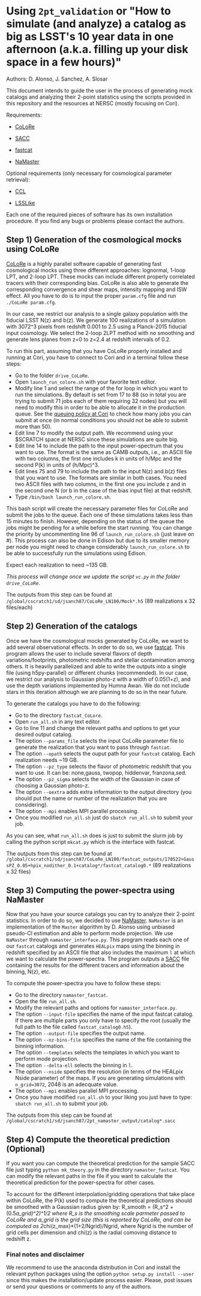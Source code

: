 # Using `2pt_validation` or "How to simulate (and analyze) a catalog as big as LSST's 10 year data in one afternoon (a.k.a. filling up your disk space in a few hours)"

Authors: D. Alonso, J. Sanchez, A. Slosar

This document intends to guide the user in the process of generating mock catalogs and analyzing their 2-point statistics using the scripts provided in this repository and the resources at NERSC (mostly focusing on Cori).

Requirements:

* [CoLoRe](https://github.com/damonge/colore)

* [SACC](https://github.com/LSSTDESC/sacc)

* [fastcat](https://github.com/slosar/fastcat)

* [NaMaster](https://github.com/damonge/namaster)

Optional requirements (only necessary for cosmological parameter retrieval):

* [CCL](https://github.com/LSSTDESC/CCL)

* [LSSLike](https://github.com/LSSTDESC/LSSLike)

Each one of the required pieces of software has its own installation procedure. If you find any bugs or problems please contact the authors.

## Step 1) Generation of the cosmological mocks using CoLoRe

[CoLoRe](https://github.com/damonge/colore) is a highly parallel software capable of generating fast cosmological mocks using three different approaches: lognormal, 1-loop LPT, and 2-loop LPT. These mocks can include different properly correlated tracers with their corresponding bias. CoLoRe is also able to generate the corresponding convergence and shear maps, intensity mapping and ISW effect. All you have to do is to input the proper `param.cfg` file and run `./CoLoRe param.cfg`.

In our case, we restrict our analysis to a single galaxy population with the fiducial LSST N(z) and b(z). We generate 100 realizations of a simulation with 3072^3 pixels from redshift 0.001 to 2.5 using a Planck-2015 fiducial input cosmology. We select the 2-loop 2LPT method with no smoothing and generate lens planes from z=0 to z=2.4 at redshift intervals of 0.2.

To run this part, assuming that you have CoLoRe properly installed and running at Cori, you have to connect to Cori and in a terminal follow these steps:

* Go to the folder `drive_CoLoRe`.
* Open `launch_run_colore.sh` with your favorite text editor.
* Modify line 1 and select the range of the for loop in which you want to run the simulations. By default is set from 17 to 88 (so in total you are trying to submit 71 jobs each of them requiring 32 nodes) but you will need to modify this in order to be able to allocate it in the production queue. See the [queuing policy at Cori](http://www.nersc.gov/users/computational-systems/cori/running-jobs/queues-and-policies/) to check how many jobs you can submit at once (in normal conditions you should not be able to submit more than 50). 
* Edit line 7 to modify the output path. We recommend using your $SCRATCH space at NERSC since these simulations are quite big.
* Edit line 14 to include the path to the input power-spectrum that you want to use. The format is the same as CAMB outputs, i.e., an ASCII file with two columns, the first one includes k in units of h/Mpc and the second P(k) in units of (h/Mpc)^3.
* Edit lines 75 and 79 to include the path to the input N(z) and b(z) files that you want to use. The formats are similar in both cases. You need two ASCII files with two columns, in the first one you include z and in the second one N (or b in the case of the bias input file) at that redshift.
* Type `/bin/bash launch_run_colore.sh`.

This bash script will create the necessary parameter files for CoLoRe and submit the jobs to the queue. Each one of these simulations takes less than 15 minutes to finish. However, depending on the status of the queue the jobs might be pending for a while before the start running. You can change the priority by uncommenting line 96 of `launch_run_colore.sh` (just leave on #). This process can also be done in Edison but due to its smaller memory per node you might need to change considerably `launch_run_colore.sh` to be able to successfully run the simulations using Edison.

Expect each realization to need ~135 GB.

_This process will change once we update the script `vc.py` in the folder `drive_CoLoRe`_.

The outputs from this step can be found at `/global/cscratch1/sd/jsanch87/CoLoRe_LN100/Mock*.h5` (89 realizations x 32 files/each)

## Step 2) Generation of the catalogs

Once we have the cosmological mocks generated by CoLoRe, we want to add several observational effects. In order to do so, we use [fastcat](https://github.com/slosar/fastcat). This program allows the user to include several flavors of depth variations/footprints, photometric redshifts and stellar contamination among others. It is heavily parallelized and able to write the outputs into a single file (using h5py-parallel) or different chunks (recommended). In our case, we restrict our analysis to Gaussian photo-z with a width of 0.05(1+z), and use the depth variations implemented by Humna Awan. We do not include stars in this iteration although we are planning to do so in the near future.

To generate the catalogs you have to do the following:

* Go to the directory `fastcat_CoLore`.
* Open `run_all.sh` in any text editor.
* Go to line 11 and change the relevant paths and options to get your desired output catalog.
* The option `--params_file` selects the input CoLoRe parameter file to generate the realization that you want to pass through `fastcat`.
* The option `--opath` selects the ouput path for your `fastcat` catalog. Each realization needs ~19 GB.
* The option `--pz_type` selects the flavor of photometric redshift that you want to use. It can be: none,gauss, twopop, hiddenvar, franzona,sed.
* The option `--pz_sigma` selects the width of the Gaussian in case of choosing a Gaussian photo-z.
* The option `--oextra` adds extra information to the output directory (you should put the name or number of the realization that you are considering).
* The option `--mpi` enables MPI parallel processing.
* Once you modified `run_all.sh` just do `sbatch run_all.sh` to submit your job.

As you can see, what `run_all.sh` does is just to submit the slurm job by calling the python script `mkcat.py` which is the interface with fastcat.

The outputs from this step can be found at `/global/cscratch1/sd/jsanch87/CoLoRe_LN100/fastcat_outputs/170522+GaussPZ_0.05+hpix_nodither_0.1+catalog*/fastcat_catalog0.*` (89 realizations x 32 files)

## Step 3) Computing the power-spectra using NaMaster

Now that you have your source catalogs you can try to analyze their 2-point statistics. In order to do so, we decided to use [NaMaster](https://github.com/damonge/namaster). `NaMaster` is an implementation of the `Master` algorithm by D. Alonso using unbiased pseudo-Cl estimation and able to perform mode projection. We use `NaMaster` through `namaster_interface.py`. This program reads each one of our `fastcat` catalogs and generates `HEALpix` maps using the binning in redshift specified by an ASCII file that also includes the maximum `l` at which we want to calculate the power-spectra. The program outputs a [SACC](https://github.com/LSSTDESC/SACC) file containing the results for the different tracers and information about the binning, N(z), etc.

To compute the power-spectra you have to follow these steps:

* Go to the directory `namaster_fastcat`.
* Open the file `run_all.sh`.
* Modify the relevant paths and options for `namaster_interface.py`. 
* The option `--input-file` specifies the name of the input fastcat catalog. If there are multiple parts you only have to specify the root (usually the full path to the file called `fastcat_catalog0.h5`).
* The option `--output-file` specifies the output name.
* The option `--nz-bins-file` specifies the name of the file containing the binning information.
* The option `--templates` selects the templates in which you want to perform mode projection.
* The option `--delta-ell` selects the binning in `l`.
* The option `--nside` specifies the resolution (in terms of the HEALpix Nside parameter) of the maps. If you are generating simulations with `n_grid=3072`, 2048 is an adecquate value.
* The option `--mpi` enables parallel MPI processing.
* Once you have modified `run_all.sh` to your liking you just have to type: `sbatch run_all.sh` to submit your job.

The outputs from this step can be found at `/global/cscratch1/sd/jsanch87/2pt_namaster_output/catalog*.sacc`

## Step 4) Compute the theoretical prediction (Optional)

If you want you can compute the theoretical prediction for the sample SACC file just typing `python mk_theory.py` in the directory `namaster_fastcat`. You can modify the relevant paths in the file if you want to calculate the theoretical prediction for the power-spectra for other cases.

To account for the different interpolation/gridding operations that take place within CoLoRe, the P(k) used to compute the theoretical predictions should be smoothed with a Gaussian radius given by:
  R_smooth = (R_s^2 + (0.5*a_grid)^2)^1/2
where R_s is the smoothing scale parmeter passed to CoLoRe and a_grid is the grid size (this is reported by CoLoRe, and can be computed as 2*chi(z_max)*(1+2/Ngrid)/Ngrid, where Ngrid is the number of grid cells per dimension and chi(z) is the radial comoving distance to redshift z.


### Final notes and disclaimer

We recommend to use the anaconda distribution in Cori and install the relevant python packages using the option `python setup.py install --user` since this makes the installation/update process easier. Please, post issues or send your questions or comments to any of the authors.


